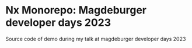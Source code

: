 # Nx Monorepo: Magdeburger developer days 2023
Source code of  demo during my talk at magdeburger developer days 2023
